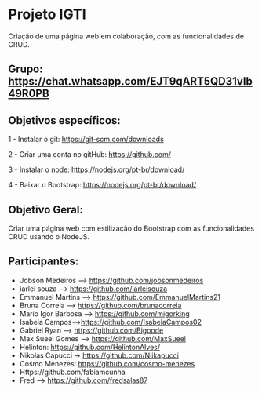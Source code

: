 # Projeto IGTI
Criação de uma página web em colaboração, com as funcionalidades de CRUD.

## Grupo: https://chat.whatsapp.com/EJT9qART5QD31vlb49R0PB

## Objetivos específicos:

1 - Instalar o git: https://git-scm.com/downloads

2 - Criar uma conta no gitHub: https://github.com/

3 - Instalar o node: https://nodejs.org/pt-br/download/

4 - Baixar o Bootstrap: https://nodejs.org/pt-br/download/

## Objetivo Geral:

Criar uma página web com estilização do Bootstrap com as funcionalidades CRUD usando o NodeJS.

## Participantes:

- Jobson Medeiros --> https://github.com/jobsonmedeiros
- iarlei souza --> https://github.com/iarleisouza
- Emmanuel Martins --> https://github.com/EmmanuelMartins21
- Bruna Correia --> https://github.com/brunacorreia
- Mario Igor Barbosa --> https://github.com/migorking
- Isabela Campos-->https://github.com/IsabelaCampos02
- Gabriel Ryan --> https://github.com/Bigoode
- Max Sueel Gomes --> https://github.com/MaxSueel
- Helinton: https://github.com/HelintonAlves/
- Nikolas Capucci -> https://github.com/Niikapucci
- Cosmo Menezes: https://github.com/cosmo-menezes
- Https://github.com/fabiamcunha
- Fred --> https://github.com/fredsalas87

